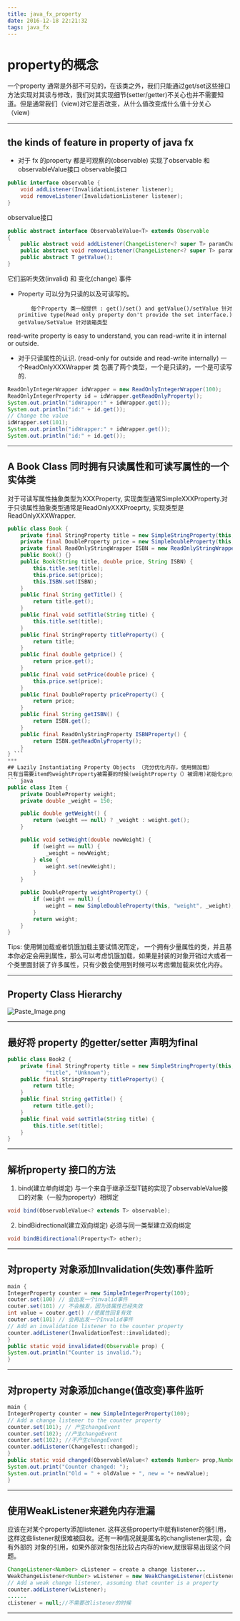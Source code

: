 ```yaml
---
title: java_fx_property
date: 2016-12-18 22:21:32
tags: java_fx
---
```

#  property的概念

一个property 通常是外部不可见的，在该类之外，我们只能通过get/set这些接口方法实现对其读与修改，我们对其实现细节(setter/getter)不关心也并不需要知道。但是通常我们（view)对它是否改变，从什么值改变成什么值十分关心（view)
***

## the kinds of feature in property of java fx
* 对于 fx 的property 都是可观察的(observable) 实现了observable 和observableValue接口
observable接口
``` java
public interface observable {
    void addListener(InvalidationListener listener);
    void removeListener(InvalidationListener listener);
}
```
observalue接口
``` java
public abstract interface ObservableValue<T> extends Observable
{
    public abstract void addListener(ChangeListener<? super T> paramChangeListener);
    public abstract void removeListener(ChangeListener<? super T> paramChangeListener);  
    public abstract T getValue();
}
```
 它们监听失效(invalid) 和 变化(change) 事件 
* Property 可以分为只读的以及可读写的。
  
          每个Property 类一般提供 : get()/set() and getValue()/setValue 针对primitive type(Read only property don't provide the set interface.)  getValue/SetValue 针对装箱类型


read-write property is easy to understand, you can read-write it in internal or outside.
* 对于只读属性的认识. (read-only for outside and read-write internally)
一个ReadOnlyXXXWrapper 类 包裹了两个类型，一个是只读的，一个是可读写的.
``` java
ReadOnlyIntegerWrapper idWrapper = new ReadOnlyIntegerWrapper(100);
ReadOnlyIntegerProperty id = idWrapper.getReadOnlyProperty();
System.out.println("idWrapper:" + idWrapper.get());
System.out.println("id:" + id.get());
// Change the value
idWrapper.set(101);
System.out.println("idWrapper:" + idWrapper.get());
System.out.println("id:" + id.get());
```
***
##  A Book Class 同时拥有只读属性和可读写属性的一个实体类
对于可读写属性抽象类型为XXXProperty, 实现类型通常SimpleXXXProperty.对于只读属性抽象类型通常是ReadOnlyXXXProeprty, 实现类型是ReadOnlyXXXWrapper.
``` java
public class Book {
	private final StringProperty title = new SimpleStringProperty(this,"title", "Unknown");
	private final DoubleProperty price = new SimpleDoubleProperty(this,"price", 0.0);
	private final ReadOnlyStringWrapper ISBN = new ReadOnlyStringWrapper(this,"ISBN", "Unknown");
	public Book() {}
	public Book(String title, double price, String ISBN) {
		this.title.set(title);
		this.price.set(price);
		this.ISBN.set(ISBN);
	}
	public final String getTitle() {
		return title.get();
	}
	public final void setTitle(String title) {
		this.title.set(title);
	}
	public final StringProperty titleProperty() {
		return title;
	}
	public final double getprice() {
		return price.get();
	}
	public final void setPrice(double price) {
		this.price.set(price);
	}
	public final DoubleProperty priceProperty() {
		return price;
	}
	public final String getISBN() {
		return ISBN.get();
	}
	public final ReadOnlyStringProperty ISBNProperty() {
		return ISBN.getReadOnlyProperty();
	}
} ```
***
## Lazily Instantiating Property Objects （充分优化内存，使用懒加载）
只有当需要item的weightProperty被需要的时候(weightProperty（）被调用)初始化property.
``` java
public class Item {
	private DoubleProperty weight;
	private double _weight = 150;

	public double getWeight() {
		return (weight == null) ? _weight : weight.get();
	}

	public void setWeight(double newWeight) {
		if (weight == null) {
			_weight = newWeight;
		} else {
			weight.set(newWeight);
		}
	}

	public DoubleProperty weightProperty() {
		if (weight == null) {
			weight = new SimpleDoubleProperty(this, "weight", _weight);
		}
		return weight;
	}
}
```
Tips: 
使用懒加载或者饥饿加载主要试情况而定， 一个拥有少量属性的类，并且基本你必定会用到属性，那么可以考虑饥饿加载，如果是封装的对象开销过大或者一个类里面封装了许多属性，只有少数会使用到时候可以考虑懒加载来优化内存。
***
## Property Class Hierarchy
![Paste_Image.png](http://upload-images.jianshu.io/upload_images/2053209-31c4e3b00a88625c.png?imageMogr2/auto-orient/strip%7CimageView2/2/w/1240)
***
## 最好将 property 的getter/setter 声明为final  
``` java
public class Book2 {
	private final StringProperty title = new SimpleStringProperty(this,
			"title", "Unknown");
	public final StringProperty titleProperty() {
		return title;
	}
	public final String getTitle() {
		return title.get();
	}
	public final void setTitle(String title) {
		this.title.set(title);
	}
}
```
***
## 解析property 接口的方法
1. bind(建立单向绑定)
与一个来自于继承泛型T链的实现了observableValue接口的对象（一般为property）相绑定
```java
void bind(ObservableValue<? extends T> observable);
```
2. bindBidrectional(建立双向绑定)
必须与同一类型建立双向绑定
```java
void bindBidirectional(Property<T> other);
```
***
## 对property 对象添加Invalidation(失效)事件监听
``` java
main {
IntegerProperty counter = new SimpleIntegerProperty(100);
couter.set(100) // 会出发一个invalid事件
couter.set(101) // 不会触发，因为该属性已经失效
int value = couter.get() //使属性回复有效
couter.set(101) // 会再出发一个Invalid事件
// Add an invalidation listener to the counter property
counter.addListener(InvalidationTest::invalidated);
}
public static void invalidated(Observable prop) {
System.out.println("Counter is invalid.");
}
```
***
## 对property 对象添加change(值改变)事件监听
``` java
main {
IntegerProperty counter = new SimpleIntegerProperty(100);
// Add a change listener to the counter property
counter.set(101); // 产生changeEvent
counter.set(102); //产生changeEvent
counter.set(102); //不产生changeEvent
counter.addListener(ChangeTest::changed);
}
public static void changed(ObservableValue<? extends Number> prop,Number oldValue,Number newValue) {
System.out.print("Counter changed: ");
System.out.println("Old = " + oldValue + ", new = "+ newValue);
}
```
***
## 使用WeakListener来避免内存泄漏
应该在对某个property添加listener. 这样这些property中就有listener的强引用，这样这些listener就很难被回收。还有一种情况就是匿名的changlistener实现，会有外部的
对象的引用，如果外部对象包括比较占内存的view,就很容易出现这个问题。
```java
ChangeListener<Number> cListener = create a change listener...
WeakChangeListener<Number> wListener = new WeakChangeListener(cListener);
// Add a weak change listener, assuming that counter is a property
counter.addListener(wListener);
......
cListener = null;//不需要改listener的时候
```
***